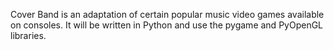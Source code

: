 Cover Band is an adaptation of certain popular music video games available on consoles.  It will be written in Python and use the pygame and PyOpenGL libraries.